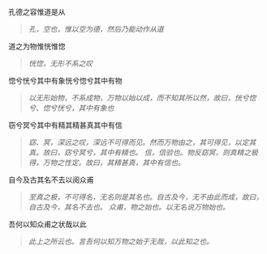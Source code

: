 孔德之容惟道是从
>*孔，空也，惟以空为德，然后乃能动作从道*

道之为物惟恍惟惚
>*恍惚，无形不系之叹*

惚兮恍兮其中有象恍兮惚兮其中有物
>*以无形始物，不系成物，万物以始以成，而不知其所以然，故曰，恍兮惚兮、惚兮恍兮，其中有象也*

窃兮冥兮其中有精其精甚真其中有信
>*窈、冥，深远之叹，深远不可得而见。然而万物由之，其可得见，以定其真。故曰，窈兮冥兮，其中有精也。*
>*信，信验也。物反窈冥，则真精之极得，万物之性定。故曰，其精甚真，其中有信也。*

自今及古其名不去以阅众甫
>*至真之极，不可得名，无名则是其名也。自古及今，无不由此而成，故曰，自古及今，其名不去也。*
>*众甫，物之始也。以无名说万物始也。*

吾何以知众甫之状哉以此
>*此上之所云也。言吾何以知万物之始于无哉，以此知之也。*
